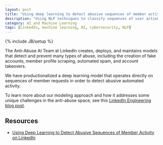 ```yaml
---
layout: post
title: "Using deep learning to detect abusive sequences of member activity"
description: "Using NLP techniques to classify sequences of user actions instead of sentences of words."
category: AI and Machine Learning 
tags: [LinkedIn, machine learning, AI, cybersecurity, NLP]
---
```

{% include JB/setup %}

The Anti-Abuse AI Team at LinkedIn creates, deploys, and maintains models that detect and prevent many types of abuse, including the creation of fake accounts, member profile scraping, automated spam, and account takeovers.

We have productionalized a deep learning model that operates directly on sequences of member requests in order to detect abusive automated activity.

To learn more about our modeling approach and how it addresses some unique challenges in the anti-abuse space, see this [LinkedIn Engineering blog post](https://engineering.linkedin.com/blog/2021/using-deep-learning-to-detect-abusive-sequences-of-member-activi).

## Resources

- [Using Deep Learning to Detect Abusive Sequences of Member Activity on LinkedIn](https://exchange.scale.com/public/videos/using-deep-learning-to-detect-abusive-sequences-of-member-activity-on-linkedin)

